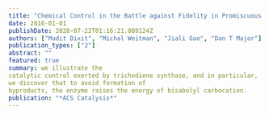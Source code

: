 ```yaml
---
title: "Chemical Control in the Battle against Fidelity in Promiscuous Natural Product Biosynthesis: The Case of Trichodiene Synthase"
date: 2016-01-01
publishDate: 2020-07-22T01:16:21.089124Z
authors: ["Mudit Dixit", "Michal Weitman", "Jiali Gao", "Dan T Major"]
publication_types: ["2"]
abstract: ""
featured: true
summary: we illustrate the
catalytic control exerted by trichodiene synthase, and in particular,
we discover that to avoid formation of
byproducts, the enzyme raises the energy of bisabolyl carbocation.
publication: "*ACS Catalysis*"
---
```


